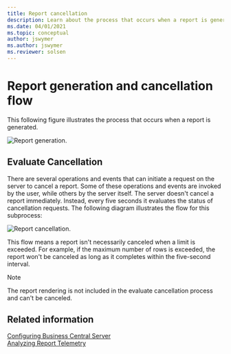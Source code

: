 ```yaml
---
title: Report cancellation
description: Learn about the process that occurs when a report is generated and how to cancel a report.
ms.date: 04/01/2021
ms.topic: conceptual
author: jswymer
ms.author: jswymer
ms.reviewer: solsen
---
```


# Report generation and cancellation flow

This following figure illustrates the process that occurs when a report is generated.

![Report generation.](../developer/media/report-generation.png "Report generation")  

## Evaluate Cancellation

There are several operations and events that can initiate a request on the server to cancel a report. Some of these operations and events are invoked by the user, while others by the server itself. The server doesn't cancel a report immediately. Instead, every five seconds it evaluates the status of cancellation requests. The following diagram illustrates the flow for this subprocess:

![Report cancellation.](../developer/media/report_cancellation.png "Report cancellation")  

This flow means a report isn't necessarily canceled when a limit is exceeded. For example, if the maximum number of rows is exceeded, the report won't be canceled as long as it completes within the five-second interval.

> [!NOTE]
> The report rendering is not included in the evaluate cancellation process and can't be canceled.

## Related information

[Configuring Business Central Server](configure-server-instance.md)  
[Analyzing Report Telemetry](telemetry-reports-trace.md)  